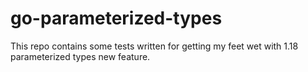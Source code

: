 # go-parameterized-types
This repo contains some tests written for getting my feet wet with 1.18 parameterized types new feature.
